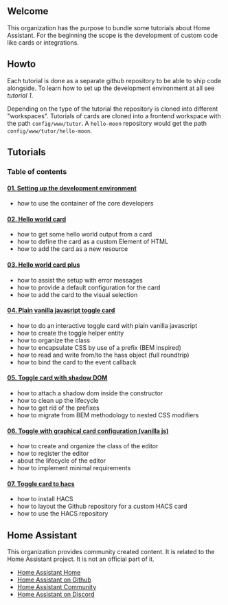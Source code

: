 ## Welcome

This organization has the purpose to bundle some tutorials about Home Assistant.
For the beginning the scope is the development of custom code like cards or
integrations.

## Howto

Each tutorial is done as a separate github repository to be able to ship code
alongside. To learn how to set up the development environment at all see
*tutorial 1*.

Depending on the type of the tutorial the repository is cloned into different
"workspaces". Tutorials of cards are cloned into a frontend workspace with the
path `config/www/tutor`. A `hello-moon` repository would get the path
`config/www/tutor/hello-moon`.

## Tutorials

### Table of contents

#### [01. Setting up the development environment](https://github.com/home-assistant-tutorials/01.development-environment)

* how to use the container of the core developers

#### [02. Hello world card](https://github.com/home-assistant-tutorials/02.hello-world-card)

* how to get some hello world output from a card
* how to define the card as a custom Element of HTML
* how to add the card as a new resource

#### [03. Hello world card plus](https://github.com/home-assistant-tutorials/03.hello-world-card-plus)

* how to assist the setup with error messages
* how to provide a default configuration for the card
* how to add the card to the visual selection

#### [04. Plain vanilla javasript toggle card](https://github.com/home-assistant-tutorials/04.toggle-card-vanilla-js)

* how to do an interactive toggle card with plain vanilla javascript
* how to create the toggle helper entity
* how to organize the class
* how to encapsulate CSS by use of a prefix (BEM inspired)
* how to read and write from/to the hass object (full roundtrip)
* how to bind the card to the event callback

#### [05. Toggle card with shadow DOM](https://github.com/home-assistant-tutorials/05.toggle-card-with-shadow-dom)

* how to attach a shadow dom inside the constructor
* how to clean up the lifecycle
* how to get rid of the prefixes
* how to migrate from BEM methodology to nested CSS modifiers

#### [06. Toggle with graphical card configuration (vanilla js)](https://github.com/home-assistant-tutorials/06.toggle-with-graphical-configuration)

* how to create and organize the class of the editor
* how to register the editor
* about the lifecycle of the editor
* how to implement minimal requirements

#### [07. Toggle card to hacs](https://github.com/home-assistant-tutorials/07.toggle-card-to-hacs)

* how to install HACS
* how to layout the Github repository for a custom HACS card
* how to use the HACS repository

## Home Assistant

This organization provides community created content. It is related to the Home
Assistant project. It is not an official part of it.

* [Home Assistant Home](https://www.home-assistant.io)
* [Home Assistant on Github](https://github.com/home-assistant)
* [Home Assistant Community](https://community.home-assistant.io)
* [Home Assistant on Discord](https://discord.com/channels/330944238910963714/332167321311510530)

